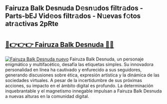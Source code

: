 ## Fairuza Balk Desnuda D𝚎sn𝚞dos filtr𝚊dos - Parts-bEJ Vid𝚎os filtr𝚊dos - N𝚞evas f𝚘tos atr𝚊ctivas 2pRte

# <h2><a href="http://mb4u67.tromn.icu/?c=Fairuza+Balk+Desnuda">🔗👉👉👉 Fairuza Balk Desnuda 🔗🔗</a></h2>

[![Fairuza Balk Desnuda nuevo](https://i.imgur.com/pEAQMta.gif)](http://mb4u67.tromn.icu/?c=Fairuza+Balk+Desnuda)
Fairuza Balk Desnuda, un personaje enigmático y multifacético, desafía las etiquetas simples. Su innovadora personalidad en línea ha cautivado y enfurecido a sus seguidores, generando discusiones sobre ética, expresión artística y la dinámica de las sociedades virtuales. A pesar de la incertidumbre de sus próximas acciones, su impacto en el ámbito digital es profundo. La determinación inquebrantable y el magnetismo innegable impulsan a Fairuza Balk Desnuda a nuevas alturas en la comunidad digital.
